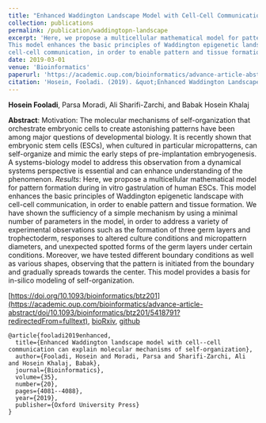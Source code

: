 ```yaml
---
title: "Enhanced Waddington Landscape Model with Cell-Cell Communication Can Explain Molecular Mechanisms of Self-Organization"
collection: publications
permalink: /publication/waddingtopn-landscape
excerpt: 'Here, we propose a multicellular mathematical model for pattern formation during in vitro gastrulation of human ESCs. 
This model enhances the basic principles of Waddington epigenetic landscape with
cell-cell communication, in order to enable pattern and tissue formation.'
date: 2019-03-01
venue: 'Bioinformatics'
paperurl: 'https://academic.oup.com/bioinformatics/advance-article-abstract/doi/10.1093/bioinformatics/btz201/5418791?redirectedFrom=fulltext'
citation: 'Hosein, Fooladi. (2019). &quot;Enhanced Waddington Landscape Model with Cell-Cell Communication Can Explain Molecular Mechanisms of Self-Organization.&quot; <i>Bioinformatics 1</i>. 1(3).'
---
```

**Hosein Fooladi**, Parsa Moradi, Ali Sharifi-Zarchi, and Babak Hosein Khalaj

**Abstract**: Motivation: The molecular mechanisms of self-organization that orchestrate embryonic cells to create
astonishing patterns have been among major questions of developmental biology. It is recently shown that
embryonic stem cells (ESCs), when cultured in particular micropatterns, can self-organize and mimic the
early steps of pre-implantation embryogenesis. A systems-biology model to address this observation from
a dynamical systems perspective is essential and can enhance understanding of the phenomenon.
*Results*: Here, we propose a multicellular mathematical model for pattern formation during in vitro gastrulation of human ESCs. 
This model enhances the basic principles of Waddington epigenetic landscape with
cell-cell communication, in order to enable pattern and tissue formation. We have shown the sufficiency of
a simple mechanism by using a minimal number of parameters in the model, in order to address a variety
of experimental observations such as the formation of three germ layers and trophectoderm, responses to
altered culture conditions and micropattern diameters, and unexpected spotted forms of the germ layers
under certain conditions. Moreover, we have tested different boundary conditions as well as various shapes, observing that the pattern 
is initiated from the boundary and gradually spreads towards the center.
This model provides a basis for in-silico modeling of self-organization.

[https://doi.org/10.1093/bioinformatics/btz201](https://academic.oup.com/bioinformatics/advance-article-abstract/doi/10.1093/bioinformatics/btz201/5418791?redirectedFrom=fulltext), [bioRxiv](https://www.biorxiv.org/content/10.1101/241604v1), [github](https://github.com/HFooladi/Self_Organization)

```{bibtex}
@article{fooladi2019enhanced,
  title={Enhanced Waddington landscape model with cell--cell communication can explain molecular mechanisms of self-organization},
  author={Fooladi, Hosein and Moradi, Parsa and Sharifi-Zarchi, Ali and Hosein Khalaj, Babak},
  journal={Bioinformatics},
  volume={35},
  number={20},
  pages={4081--4088},
  year={2019},
  publisher={Oxford University Press}
}
```
